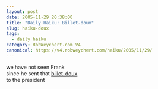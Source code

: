 ```yaml
---
layout: post
date: 2005-11-29 20:38:00
title: "Daily Haiku: Billet-doux"
slug: haiku-doux
tags:
  - daily haiku
category: RobWeychert.com V4
canonical: https://v4.robweychert.com/haiku/2005/11/29/
---
```


we have not seen Frank  
since he sent that [billet-doux](http://dictionary.reference.com/wordoftheday/archive/2005/11/29.html)  
to the president